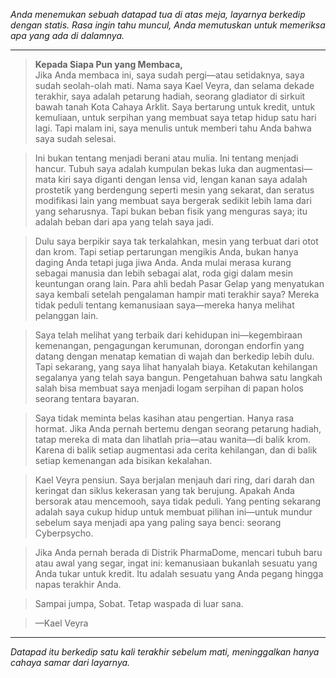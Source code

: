 _Anda menemukan sebuah datapad tua di atas meja, layarnya berkedip dengan statis. Rasa ingin tahu muncul, Anda memutuskan untuk memeriksa apa yang ada di dalamnya._

---

> **Kepada Siapa Pun yang Membaca,**  
> Jika Anda membaca ini, saya sudah pergi—atau setidaknya, saya sudah seolah-olah mati. Nama saya Kael Veyra, dan selama dekade terakhir, saya adalah petarung hadiah, seorang gladiator di sirkuit bawah tanah Kota Cahaya Arklit. Saya bertarung untuk kredit, untuk kemuliaan, untuk serpihan yang membuat saya tetap hidup satu hari lagi. Tapi malam ini, saya menulis untuk memberi tahu Anda bahwa saya sudah selesai.

> Ini bukan tentang menjadi berani atau mulia. Ini tentang menjadi hancur. Tubuh saya adalah kumpulan bekas luka dan augmentasi—mata kiri saya diganti dengan lensa vid, lengan kanan saya adalah prostetik yang berdengung seperti mesin yang sekarat, dan seratus modifikasi lain yang membuat saya bergerak sedikit lebih lama dari yang seharusnya. Tapi bukan beban fisik yang menguras saya; itu adalah beban dari apa yang telah saya jadi.

> Dulu saya berpikir saya tak terkalahkan, mesin yang terbuat dari otot dan krom. Tapi setiap pertarungan mengikis Anda, bukan hanya daging Anda tetapi juga jiwa Anda. Anda mulai merasa kurang sebagai manusia dan lebih sebagai alat, roda gigi dalam mesin keuntungan orang lain. Para ahli bedah Pasar Gelap yang menyatukan saya kembali setelah pengalaman hampir mati terakhir saya? Mereka tidak peduli tentang kemanusiaan saya—mereka hanya melihat pelanggan lain.

> Saya telah melihat yang terbaik dari kehidupan ini—kegembiraan kemenangan, pengagungan kerumunan, dorongan endorfin yang datang dengan menatap kematian di wajah dan berkedip lebih dulu. Tapi sekarang, yang saya lihat hanyalah biaya. Ketakutan kehilangan segalanya yang telah saya bangun. Pengetahuan bahwa satu langkah salah bisa membuat saya menjadi logam serpihan di papan holos seorang tentara bayaran.

> Saya tidak meminta belas kasihan atau pengertian. Hanya rasa hormat. Jika Anda pernah bertemu dengan seorang petarung hadiah, tatap mereka di mata dan lihatlah pria—atau wanita—di balik krom. Karena di balik setiap augmentasi ada cerita kehilangan, dan di balik setiap kemenangan ada bisikan kekalahan.

> Kael Veyra pensiun. Saya berjalan menjauh dari ring, dari darah dan keringat dan siklus kekerasan yang tak berujung. Apakah Anda bersorak atau mencemooh, saya tidak peduli. Yang penting sekarang adalah saya cukup hidup untuk membuat pilihan ini—untuk mundur sebelum saya menjadi apa yang paling saya benci: seorang Cyberpsycho.

> Jika Anda pernah berada di Distrik PharmaDome, mencari tubuh baru atau awal yang segar, ingat ini: kemanusiaan bukanlah sesuatu yang Anda tukar untuk kredit. Itu adalah sesuatu yang Anda pegang hingga napas terakhir Anda.

> Sampai jumpa, Sobat. Tetap waspada di luar sana.

> —Kael Veyra

---

_Datapad itu berkedip satu kali terakhir sebelum mati, meninggalkan hanya cahaya samar dari layarnya._
